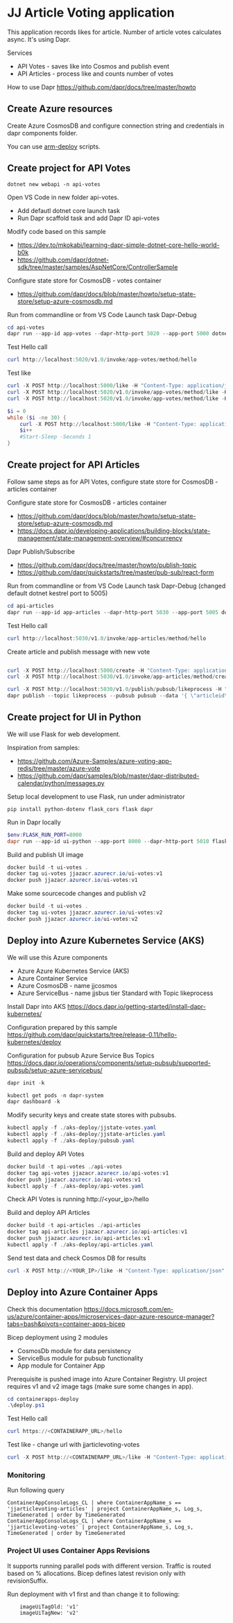 # JJ Article Voting application

This application records likes for article. Number of article votes calculates async. It's using Dapr.

Services

- API Votes - saves like into Cosmos and publish event
- API Articles - process like and counts number of votes

How to use Dapr https://github.com/dapr/docs/tree/master/howto

## Create Azure resources

Create Azure CosmosDB and configure connection string and credentials in dapr components folder.

You can use [arm-deploy](/arm-deploy) scripts.

## Create project for API Votes

```dotnetcli
dotnet new webapi -n api-votes
```

Open VS Code in new folder api-votes.

- Add defautl dotnet core launch task
- Run Dapr scaffold task and add Dapr ID api-votes

Modify code based on this sample

- https://dev.to/mkokabi/learning-dapr-simple-dotnet-core-hello-world-b0k
- https://github.com/dapr/dotnet-sdk/tree/master/samples/AspNetCore/ControllerSample

Configure state store for CosmosDB - votes container

- https://github.com/dapr/docs/blob/master/howto/setup-state-store/setup-azure-cosmosdb.md

Run from commandline or from VS Code Launch task Dapr-Debug

```powershell
cd api-votes
dapr run --app-id app-votes --dapr-http-port 5020 --app-port 5000 dotnet run --components-path ./components
```

Test Hello call

```powershell
curl http://localhost:5020/v1.0/invoke/app-votes/method/hello
```

Test like

```powershell
curl -X POST http://localhost:5000/like -H "Content-Type: application/json" -d '{ \"articleid\": \"1\", \"userid\": \"jj\" }'
curl -X POST http://localhost:5020/v1.0/invoke/app-votes/method/like -H "Content-Type: application/json" -d '{ \"articleid\": \"1\", \"userid\": \"jj\" }'
curl -X POST http://localhost:5020/v1.0/invoke/app-votes/method/like -H "Content-Type: application/json" -d '{ \"articleid\": \"2\", \"userid\": \"jj\" }'
```

```powershell
$i = 0
while ($i -ne 30) {
    curl -X POST http://localhost:5000/like -H "Content-Type: application/json" -d ('{ \"articleid\": \"1\", \"userid\": \"jj' + $i + '\" }')
    $i++
    #Start-Sleep -Seconds 1
}
```

## Create project for API Articles

Follow same steps as for API Votes, configure state store for CosmosDB - articles container

Configure state store for CosmosDB - articles container

- https://github.com/dapr/docs/blob/master/howto/setup-state-store/setup-azure-cosmosdb.md
- https://docs.dapr.io/developing-applications/building-blocks/state-management/state-management-overview/#concurrency

Dapr Publish/Subscribe

- https://github.com/dapr/docs/tree/master/howto/publish-topic
- https://github.com/dapr/quickstarts/tree/master/pub-sub/react-form

Run from commandline or from VS Code Launch task Dapr-Debug (changed default dotnet kestrel port to 5005)

```powershell
cd api-articles
dapr run --app-id app-articles --dapr-http-port 5030 --app-port 5005 dotnet run --components-path ./components
```

Test Hello call

```powershell
curl http://localhost:5030/v1.0/invoke/app-articles/method/hello
```

Create article and publish message with new vote

```powershell

curl -X POST http://localhost:5000/create -H "Content-Type: application/json" -d '{ \"articleid\": \"1\" }'
curl -X POST http://localhost:5030/v1.0/invoke/app-articles/method/create -H "Content-Type: application/json" -d '{ \"articleid\": \"1\" }'

curl -X POST http://localhost:5030/v1.0/publish/pubsub/likeprocess -H "Content-Type: application/json" -d '{ \"articleid\": \"1\", \"userid\": \"jj\" }'
dapr publish --topic likeprocess --pubsub pubsub --data '{ \"articleid\": \"1\", \"userid\": \"jj\" }'
```
## Create project for UI in Python

We will use Flask for web development.

Inspiration from samples:
- https://github.com/Azure-Samples/azure-voting-app-redis/tree/master/azure-vote
- https://github.com/dapr/samples/blob/master/dapr-distributed-calendar/python/messages.py

Setup local development to use Flask, run under administrator

```
pip install python-dotenv flask_cors flask dapr
```

Run in Dapr locally

```powershell
$env:FLASK_RUN_PORT=8000
dapr run --app-id ui-python --app-port 8000 --dapr-http-port 5010 flask run
```

Build and publish UI image

```powershell
docker build -t ui-votes .
docker tag ui-votes jjazacr.azurecr.io/ui-votes:v1
docker push jjazacr.azurecr.io/ui-votes:v1
```

Make some sourcecode changes and publish v2

```powershell
docker build -t ui-votes .
docker tag ui-votes jjazacr.azurecr.io/ui-votes:v2
docker push jjazacr.azurecr.io/ui-votes:v2
```

## Deploy into Azure Kubernetes Service (AKS)

We will use this Azure components

- Azure Azure Kubernetes Service (AKS)
- Azure Container Service
- Azure CosmosDB - name jjcosmos
- Azure ServiceBus - name jjsbus tier Standard with Topic likeprocess

Install Dapr into AKS https://docs.dapr.io/getting-started/install-dapr-kubernetes/

Configuration prepared by this sample https://github.com/dapr/quickstarts/tree/release-0.11/hello-kubernetes/deploy

Configuration for pubsub Azure Service Bus Topics https://docs.dapr.io/operations/components/setup-pubsub/supported-pubsub/setup-azure-servicebus/

```powershell
dapr init -k

kubectl get pods -n dapr-system
dapr dashboard -k
```

Modify security keys and create state stores with pubsubs.

```powershell
kubectl apply -f ./aks-deploy/jjstate-votes.yaml
kubectl apply -f ./aks-deploy/jjstate-articles.yaml
kubectl apply -f ./aks-deploy/pubsub.yaml
```

Build and deploy API Votes 

```powershell
docker build -t api-votes ./api-votes
docker tag api-votes jjazacr.azurecr.io/api-votes:v1
docker push jjazacr.azurecr.io/api-votes:v1
kubectl apply -f ./aks-deploy/api-votes.yaml
```

Check API Votes is running http://<your_ip>/hello

Build and deploy API Articles

```powershell
docker build -t api-articles ./api-articles
docker tag api-articles jjazacr.azurecr.io/api-articles:v1
docker push jjazacr.azurecr.io/api-articles:v1
kubectl apply -f ./aks-deploy/api-articles.yaml
```

Send test data and check Cosmos DB for results

```powershell
curl -X POST http://<YOUR_IP>/like -H "Content-Type: application/json" -d '{ \"articleid\": \"1\", \"userid\": \"jj\" }'
```

## Deploy into Azure Container Apps

Check this documentation https://docs.microsoft.com/en-us/azure/container-apps/microservices-dapr-azure-resource-manager?tabs=bash&pivots=container-apps-bicep

Bicep deployment using 2 modules
- CosmosDb module for data persistency
- ServiceBus module for pubsub functionality
- App module for Container App

Prerequisite is pushed image into Azure Container Registry. UI project requires v1 and v2 image tags (make sure some changes in app).

```powershell
cd containerapps-deploy
.\deploy.ps1
```

Test Hello call

```powershell
curl https://<CONTAINERAPP_URL>/hello
```

Test like - change url with jjarticlevoting-votes

```powershell
curl -X POST http://<CONTAINERAPP_URL>/like -H "Content-Type: application/json" -d '{ \"articleid\": \"1\", \"userid\": \"jj\" }'
```

### Monitoring

Run following query

```kusto
ContainerAppConsoleLogs_CL | where ContainerAppName_s == 'jjarticlevoting-articles' | project ContainerAppName_s, Log_s, TimeGenerated | order by TimeGenerated
ContainerAppConsoleLogs_CL | where ContainerAppName_s == 'jjarticlevoting-votes' | project ContainerAppName_s, Log_s, TimeGenerated | order by TimeGenerated
```

### Project UI uses Container Apps Revisions 

It supports running parallel pods with different version. Traffic is routed based on % allocations.
Bicep defines latest revision only with revisionSuffix. 

Run deployment with v1 first and than change it to following:

```bicep
    imageUiTagOld: 'v1'
    imageUiTagNew: 'v2'
```
